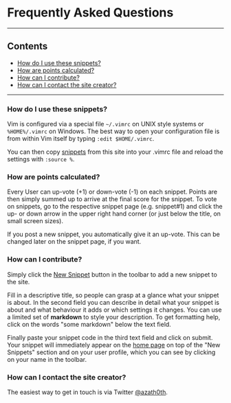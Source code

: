 # Frequently Asked Questions

---
## Contents

* [How do I use these snippets?](#1)
* [How are points calculated?](#2)
* [How can I contribute?](#3)
* [How can I contact the site creator?](#4)

---

### <a name="1"></a>How do I use these snippets?
Vim is configured via a special file `~/.vimrc` on UNIX style systems or `%HOME%/.vimrc` on Windows. The best way to open your configuration file is from within Vim itself by typing `:edit $HOME/.vimrc`.

You can then copy [snippets](/snippet) from this site into your .vimrc file and reload the settings with `:source %`.

### <a name="2"></a>How are points calculated?
Every User can up-vote (+1) or down-vote (-1) on each snippet. Points are then simply summed up to arrive at the final score for the snippet. To vote on snippets, go to the respective snippet page (e.g. snippet#1) and click the up- or down arrow in the upper right hand corner (or just below the title, on small screen sizes).

If you post a new snippet, you automatically give it an up-vote. This can be changed later on the snippet page, if you want.

### <a name="3"></a>How can I contribute?
Simply click the [New Snippet](/snippet/create) button in the toolbar to add a new snippet to the site.

Fill in a descriptive title, so people can grasp at a glance what your snippet is about. In the second field you can describe in detail what your snippet is about and what behaviour it adds or which settings it changes. You can use a limited set of **markdown** to style your description. To get formatting help, click on the words "some markdown" below the text field.

Finally paste your snippet code in the third text field and click on submit. Your snippet will immediately appear on the [home page](/) on top of the "New Snippets" section and on your user profile, which you can see by clicking on your name in the toolbar. 

### <a name="4"></a>How can I contact the site creator?
The easiest way to get in touch is via Twitter [@azath0th](http://twitter.com/azath0th).

